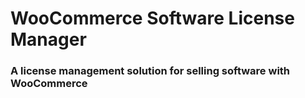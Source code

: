 # WooCommerce Software License Manager

### A license management solution for selling software with WooCommerce

